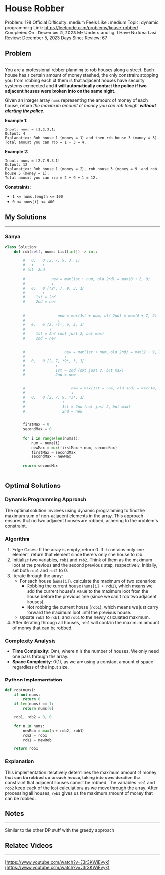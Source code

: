 # House Robber

Problem: 198
Official Difficulty: medium
Feels Like : medium
Topic: dynamic programming
Link: https://leetcode.com/problems/house-robber/
Completed On : December 5, 2023
My Understanding: I Have No Idea
Last Review: December 5, 2023
Days Since Review: 67

## Problem

---

You are a professional robber planning to rob houses along a street. Each 
house has a certain amount of money stashed, the only constraint 
stopping you from robbing each of them is that adjacent houses have 
security systems connected and **it will automatically contact the police if two adjacent houses were broken into on the same night**.

Given an integer array `nums` representing the amount of money of each house, return *the maximum amount of money you can rob tonight **without alerting the police***.

**Example 1:**

```
Input: nums = [1,2,3,1]
Output: 4
Explanation: Rob house 1 (money = 1) and then rob house 3 (money = 3).
Total amount you can rob = 1 + 3 = 4.
```

**Example 2:**

```
Input: nums = [2,7,9,3,1]
Output: 12
Explanation: Rob house 1 (money = 2), rob house 3 (money = 9) and rob house 5 (money = 1).
Total amount you can rob = 2 + 9 + 1 = 12.
```

**Constraints:**

- `1 <= nums.length <= 100`
- `0 <= nums[i] <= 400`

## My Solutions

---

### Sanya

```python
class Solution:
    def rob(self, nums: List[int]) -> int:
        
        #   0,   0 [2, 7, 9, 3, 1]
        #   ↑    ↑
        # 1st  2nd
        
        #            new = max(1st + num, old 2nd) = max(0 + 2, 0)
        #            ↓
        #   0,   0 [*2*, 7, 9, 3, 1]
        #        ↑   
        #     1st = 2nd
        #     2nd = new
        
        
        #               new = max(1st + num, old 2nd) = max(0 + 7, 2)
        #               ↓
        #   0,   0 [2, *7*, 9, 3, 1]
        #           ↑   
        #     1st = 2nd (not just 2, but max)  
        #     2nd = new

        
        #                  new = max(1st + num, old 2nd) = max(2 + 9, 7)
        #                  ↓
        #   0,   0 [2, 7, *9*, 3, 1]
        #              ↑   
        #              1st = 2nd (not just 2, but max)  
        #              2nd = new

        
        #                     new = max(1st + num, old 2nd) = max(10, 11)
        #                     ↓
        #   0,   0 [2, 7, 9, *3*, 1]
        #                 ↑   
        #                 1st = 2nd (not just 2, but max)  
        #                 2nd = new 

        
        firstMax = 0
        secondMax = 0
        
        for i in range(len(nums)):
            num = nums[i]
            newMax = max(firstMax + num, secondMax)
            firstMax = secondMax
            secondMax = newMax
            
        return secondMax
```

```python

```

## Optimal Solutions

### Dynamic Programming Approach

The optimal solution involves using dynamic programming to find the maximum sum of non-adjacent elements in the array. This approach ensures that no two adjacent houses are robbed, adhering to the problem's constraint.

### Algorithm

1. Edge Cases: If the array is empty, return 0. If it contains only one element, return that element since there's only one house to rob.
2. Initialize two variables, `rob1` and `rob2`. Think of them as the maximum loot at the previous and the second previous step, respectively. Initially, set both `rob1` and `rob2` to 0.
3. Iterate through the array:
    - For each house (`nums[i]`), calculate the maximum of two scenarios:
        - Robbing the current house (`nums[i] + rob2`), which means we add the current house's value to the maximum loot from the house before the previous one (since we can't rob two adjacent houses).
        - Not robbing the current house (`rob1`), which means we just carry forward the maximum loot until the previous house.
    - Update `rob2` to `rob1`, and `rob1` to the newly calculated maximum.
4. After iterating through all houses, `rob1` will contain the maximum amount of money that can be robbed.

### Complexity Analysis

- **Time Complexity**: O(n), where n is the number of houses. We only need one pass through the array.
- **Space Complexity**: O(1), as we are using a constant amount of space regardless of the input size.

### Python Implementation

```python
def rob(nums):
    if not nums:
        return 0
    if len(nums) == 1:
        return nums[0]

    rob1, rob2 = 0, 0

    for n in nums:
        newRob = max(n + rob2, rob1)
        rob2 = rob1
        rob1 = newRob

    return rob1

```

### Explanation

This implementation iteratively determines the maximum amount of money that can be robbed up to each house, taking into consideration the constraint that adjacent houses cannot be robbed. The variables `rob1` and `rob2` keep track of the loot calculations as we move through the array. After processing all houses, `rob1` gives us the maximum amount of money that can be robbed.

## Notes

---

 Similar to the other DP stuff with the greedy approach 

## Related Videos

---

[https://www.youtube.com/watch?v=73r3KWiEvyk](https://www.youtube.com/watch?v=73r3KWiEvyk)